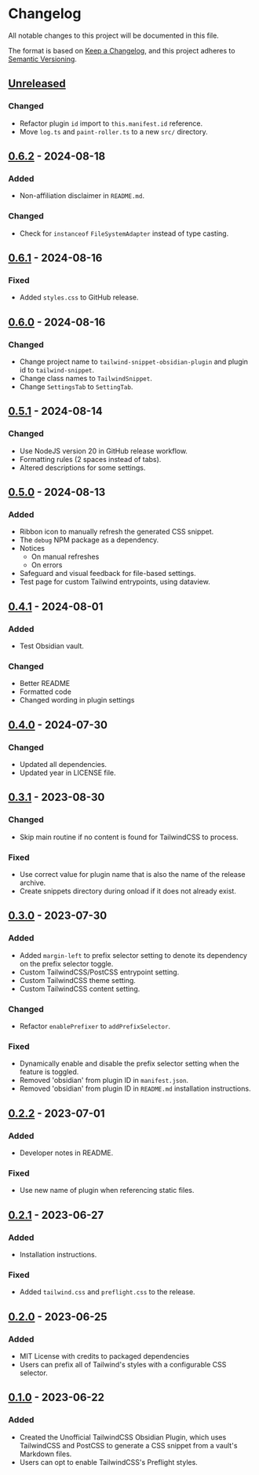 # Changelog

All notable changes to this project will be documented in this file.

The format is based on [Keep a Changelog](https://keepachangelog.com/en/1.0.0/),
and this project adheres to
[Semantic Versioning](https://semver.org/spec/v2.0.0.html).

<!-- #### Subheading order reference -->
<!-- -   `Added` -->
<!-- -   `Changed` -->
<!-- -   `Deprecated` -->
<!-- -   `Removed` -->
<!-- -   `Fixed` -->
<!-- -   `Security` -->

## [Unreleased]

### Changed

- Refactor plugin `id` import to `this.manifest.id` reference.
- Move `log.ts` and `paint-roller.ts` to a new `src/` directory.

## [0.6.2] - 2024-08-18

### Added

- Non-affiliation disclaimer in `README.md`.

### Changed

- Check for `instanceof` `FileSystemAdapter` instead of type casting.

## [0.6.1] - 2024-08-16

### Fixed

- Added `styles.css` to GitHub release.

## [0.6.0] - 2024-08-16

### Changed

- Change project name to `tailwind-snippet-obsidian-plugin` and plugin id to `tailwind-snippet`.
- Change class names to `TailwindSnippet`.
- Change `SettingsTab` to `SettingTab`.

## [0.5.1] - 2024-08-14

### Changed

- Use NodeJS version 20 in GitHub release workflow.
- Formatting rules (2 spaces instead of tabs).
- Altered descriptions for some settings.

## [0.5.0] - 2024-08-13

### Added

- Ribbon icon to manually refresh the generated CSS snippet.
- The `debug` NPM package as a dependency.
- Notices
  - On manual refreshes
  - On errors
- Safeguard and visual feedback for file-based settings.
- Test page for custom Tailwind entrypoints, using dataview.

## [0.4.1] - 2024-08-01

### Added

- Test Obsidian vault.

### Changed

- Better README
- Formatted code
- Changed wording in plugin settings

## [0.4.0] - 2024-07-30

### Changed

- Updated all dependencies.
- Updated year in LICENSE file.

## [0.3.1] - 2023-08-30

### Changed

- Skip main routine if no content is found for TailwindCSS to process.

### Fixed

- Use correct value for plugin name that is also the name of the release
  archive.
- Create snippets directory during onload if it does not already exist.

## [0.3.0] - 2023-07-30

### Added

- Added `margin-left` to prefix selector setting to denote its dependency on
  the prefix selector toggle.
- Custom TailwindCSS/PostCSS entrypoint setting.
- Custom TailwindCSS theme setting.
- Custom TailwindCSS content setting.

### Changed

- Refactor `enablePrefixer` to `addPrefixSelector`.

### Fixed

- Dynamically enable and disable the prefix selector setting when the feature
  is toggled.
- Removed 'obsidian' from plugin ID in `manifest.json`.
- Removed 'obsidian' from plugin ID in `README.md` installation instructions.

## [0.2.2] - 2023-07-01

### Added

- Developer notes in README.

### Fixed

- Use new name of plugin when referencing static files.

## [0.2.1] - 2023-06-27

### Added

- Installation instructions.

### Fixed

- Added `tailwind.css` and `preflight.css` to the release.

## [0.2.0] - 2023-06-25

### Added

- MIT License with credits to packaged dependencies
- Users can prefix all of Tailwind's styles with a configurable CSS selector.

## [0.1.0] - 2023-06-22

### Added

- Created the Unofficial TailwindCSS Obsidian Plugin, which uses TailwindCSS
  and PostCSS to generate a CSS snippet from a vault's Markdown files.
- Users can opt to enable TailwindCSS's Preflight styles.

[unreleased]: https://github.com/nicholas-wilcox/tailwind-snippet-obsidian-plugin/compare/0.6.2...HEAD
[0.6.2]: https://github.com/nicholas-wilcox/tailwind-snippet-obsidian-plugin/compare/0.6.1...0.6.2
[0.6.1]: https://github.com/nicholas-wilcox/tailwind-snippet-obsidian-plugin/compare/0.6.0...0.6.1
[0.6.0]: https://github.com/nicholas-wilcox/tailwind-snippet-obsidian-plugin/compare/0.5.1...0.6.0
[0.5.1]: https://github.com/nicholas-wilcox/tailwind-snippet-obsidian-plugin/compare/0.5.0...0.5.1
[0.5.0]: https://github.com/nicholas-wilcox/tailwind-snippet-obsidian-plugin/compare/0.4.1...0.5.0
[0.4.1]: https://github.com/nicholas-wilcox/tailwind-snippet-obsidian-plugin/compare/0.4.0...0.4.1
[0.4.0]: https://github.com/nicholas-wilcox/tailwind-snippet-obsidian-plugin/compare/0.3.1...0.4.0
[0.3.1]: https://github.com/nicholas-wilcox/tailwind-snippet-obsidian-plugin/compare/0.3.0...0.3.1
[0.3.0]: https://github.com/nicholas-wilcox/tailwind-snippet-obsidian-plugin/compare/0.2.2...0.3.0
[0.2.2]: https://github.com/nicholas-wilcox/tailwind-snippet-obsidian-plugin/compare/0.2.1...0.2.2
[0.2.1]: https://github.com/nicholas-wilcox/tailwind-snippet-obsidian-plugin/compare/0.2.0...0.2.1
[0.2.0]: https://github.com/nicholas-wilcox/tailwind-snippet-obsidian-plugin/compare/0.1.0...0.2.0
[0.1.0]: https://github.com/nicholas-wilcox/tailwind-snippet-obsidian-plugin/releases/tag/0.1.0
